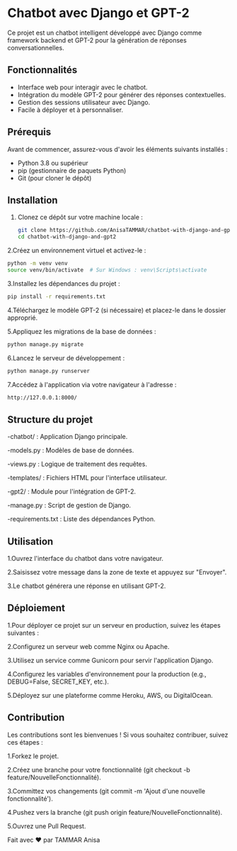 # Chatbot avec Django et GPT-2

Ce projet est un chatbot intelligent développé avec Django comme framework backend et GPT-2 pour la génération de réponses conversationnelles.

## Fonctionnalités

- Interface web pour interagir avec le chatbot.
- Intégration du modèle GPT-2 pour générer des réponses contextuelles.
- Gestion des sessions utilisateur avec Django.
- Facile à déployer et à personnaliser.

## Prérequis

Avant de commencer, assurez-vous d'avoir les éléments suivants installés :

- Python 3.8 ou supérieur
- pip (gestionnaire de paquets Python)
- Git (pour cloner le dépôt)

## Installation

1. Clonez ce dépôt sur votre machine locale :
   ```bash
   git clone https://github.com/AnisaTAMMAR/chatbot-with-django-and-gpt2
   cd chatbot-with-django-and-gpt2
   ```
2.Créez un environnement virtuel et activez-le :

```bash
python -m venv venv
source venv/bin/activate  # Sur Windows : venv\Scripts\activate
```
3.Installez les dépendances du projet :

```bash
pip install -r requirements.txt
```
4.Téléchargez le modèle GPT-2 (si nécessaire) et placez-le dans le dossier approprié.

5.Appliquez les migrations de la base de données :

```bash
python manage.py migrate
```
6.Lancez le serveur de développement :

```bash
python manage.py runserver
```
7.Accédez à l'application via votre navigateur à l'adresse :


```bash
http://127.0.0.1:8000/
```
## Structure du projet

-chatbot/ : Application Django principale.

   -models.py : Modèles de base de données.
   
   -views.py : Logique de traitement des requêtes.
   
   -templates/ : Fichiers HTML pour l'interface utilisateur.

-gpt2/ : Module pour l'intégration de GPT-2.

-manage.py : Script de gestion de Django.

-requirements.txt : Liste des dépendances Python.

## Utilisation

1.Ouvrez l'interface du chatbot dans votre navigateur.

2.Saisissez votre message dans la zone de texte et appuyez sur "Envoyer".

3.Le chatbot générera une réponse en utilisant GPT-2.

## Déploiement

1.Pour déployer ce projet sur un serveur en production, suivez les étapes suivantes :

2.Configurez un serveur web comme Nginx ou Apache.

3.Utilisez un service comme Gunicorn pour servir l'application Django.

4.Configurez les variables d'environnement pour la production (e.g., DEBUG=False, SECRET_KEY, etc.).

5.Déployez sur une plateforme comme Heroku, AWS, ou DigitalOcean.

## Contribution
Les contributions sont les bienvenues ! Si vous souhaitez contribuer, suivez ces étapes :

1.Forkez le projet.

2.Créez une branche pour votre fonctionnalité (git checkout -b feature/NouvelleFonctionnalité).

3.Committez vos changements (git commit -m 'Ajout d'une nouvelle fonctionnalité').

4.Pushez vers la branche (git push origin feature/NouvelleFonctionnalité).

5.Ouvrez une Pull Request.

Fait avec ❤️ par TAMMAR Anisa
